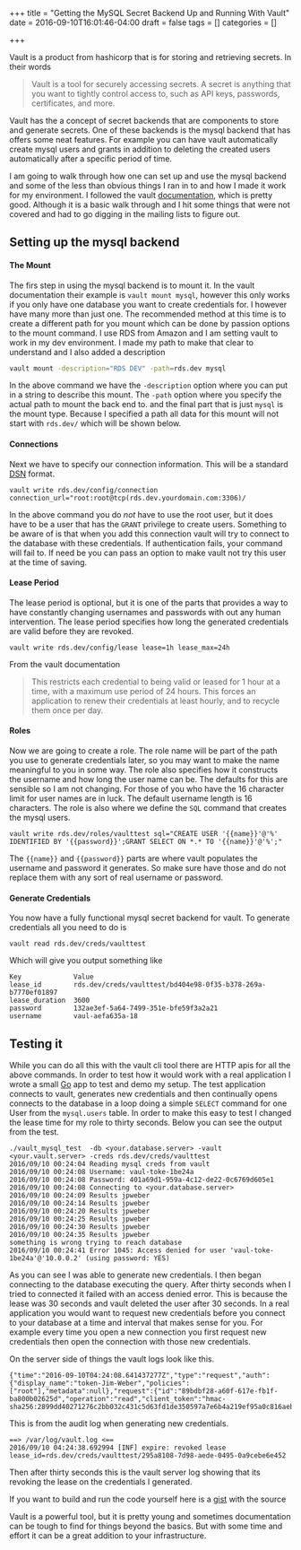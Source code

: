 +++
title = "Getting the MySQL Secret Backend Up and Running With Vault"
date = 2016-09-10T16:01:46-04:00
draft = false
tags = []
categories = []

+++

Vault is a product from hashicorp that is for storing and retrieving secrets. In their words 
> Vault is a tool for securely accessing secrets. A secret is anything that you want to tightly control access to, such as API keys, passwords, certificates, and more.

Vault has the a concept of secret backends that are components to store and generate secrets. One of these backends is the mysql backend that has offers some neat features. For example you can have vault automatically create mysql users and grants in addition to deleting the created users automatically after a specific period of time. 

I am going to walk through how one can set up and use the mysql backend and some of the less than obvious things I ran in to and how I made it work for my environment. I followed the vault [documentation](https://www.vaultproject.io/docs/secrets/mysql/index.html), which is pretty good. Although it is a basic walk through and I hit some things that were not covered and had to go digging in the mailing lists to figure out. 


## Setting up the mysql backend
#### The Mount
The firs step in using the mysql backend is to mount it. In the vault documentation their example is `vault mount mysql`, however this only works if you only have one database you want to create credentials for. I however have many more than just one. The recommended method at this time is to create a different path for you mount which can be done by passion options to the mount command. I use RDS from Amazon and I am setting vault to work in my dev environment. I made my path to make that clear to understand and I also added a description
```bash
vault mount -description="RDS DEV" -path=rds.dev mysql
```
In the above command we have the `-description` option where you can put in a string to describe this mount. The `-path` option where you specify the actual path to mount the back end to. and the final part that is just `mysql` is the mount type. Because I specified a path all data for this mount will not start with `rds.dev/` which will be shown below.

#### Connections
Next we have to specify our connection information. This will be a standard [DSN](https://en.wikipedia.org/wiki/Data_source_name) format.
```
vault write rds.dev/config/connection connection_url="root:root@tcp(rds.dev.yourdomain.com:3306)/
```
In the above command you do _not_ have to use the root user, but it does have to be a user that has the `GRANT` privilege to create users. Something to be aware of is that when you add this connection vault will try to connect to the database with these credentials. If authentication fails, your command will fail to. If need be you can pass an option to make vault not try this user at the time of saving. 

#### Lease Period
The lease period is optional, but it is one of the parts that provides a way to have constantly changing usernames and passwords with out any human intervention. The lease period specifies how long the generated credentials are valid before they are revoked. 

```
vault write rds.dev/config/lease lease=1h lease_max=24h
```
From the vault documentation
> This restricts each credential to being valid or leased for 1 hour at a time, with a maximum use period of 24 hours. This forces an application to renew their credentials at least hourly, and to recycle them once per day.

#### Roles
Now we are going to create a role. The role name will be part of the path you use to generate credentials later, so you may want to make the name meaningful to you in some way. The role also specifies how it constructs the username and how long the user name can be. The defaults for this are sensible so I am not changing. For those of you who have the 16 character limit for user names are in luck. The default username length is 16 characters. The role is also where we define the `SQL` command that creates the mysql users. 

```
vault write rds.dev/roles/vaulttest sql="CREATE USER '{{name}}'@'%' IDENTIFIED BY '{{password}}';GRANT SELECT ON *.* TO '{{name}}'@'%';"
```
The `{{name}}` and `{{password}}` parts are where vault populates the username and password it generates. So make sure have those and do not replace them with any sort of real username or password.

#### Generate Credentials
You now have a fully functional mysql secret backend for vault. To generate credentials all you need to do is 
```
vault read rds.dev/creds/vaulttest
```
Which will give you output something like 
```
Key             Value
lease_id        rds.dev/creds/vaulttest/bd404e98-0f35-b378-269a-b7770ef01897
lease_duration  3600
password        132ae3ef-5a64-7499-351e-bfe59f3a2a21
username        vaul-aefa635a-18
```

## Testing it
While you can do all this with the vault cli tool there are HTTP apis for all the above commands. In order to test how it would work with a real application I wrote a small [Go](http://golang.org) app to test and demo my setup. The test application connects to vault, generates new credentials and then continually opens connects to the database in a loop doing a simple `SELECT` command for one User from the `mysql.users` table. In order to make this easy to test I changed the lease time for my role to thirty seconds. Below you can see the output from the test.

```
./vault_mysql_test  -db <your.database.server> -vault <your.vault.server> -creds rds.dev/creds/vaulttest
2016/09/10 00:24:04 Reading mysql creds from vault
2016/09/10 00:24:08 Username: vaul-toke-1be24a
2016/09/10 00:24:08 Password: 401a69d1-959a-4c12-de22-0c6769d605e1
2016/09/10 00:24:08 Connecting to <your.database.server>
2016/09/10 00:24:09 Results jpweber
2016/09/10 00:24:14 Results jpweber
2016/09/10 00:24:20 Results jpweber
2016/09/10 00:24:25 Results jpweber
2016/09/10 00:24:30 Results jpweber
2016/09/10 00:24:35 Results jpweber
something is wrong trying to reach database
2016/09/10 00:24:41 Error 1045: Access denied for user 'vaul-toke-1be24a'@'10.0.0.2' (using password: YES)
```
As you can see I was able to generate new credentials. I then began connecting to the database executing the query. After thirty seconds when I tried to connected it failed with an access denied error. This is because the lease was 30 seconds and vault deleted the user after 30 seconds. In a real application you would want to request new credentials before you connect to your database at a time and interval that makes sense for you. For example every time you open a new connection you first request new credentials then open the connection with those new credentials. 

On the server side of things the vault logs look like this.
```
{"time":"2016-09-10T04:24:08.641437277Z","type":"request","auth":{"display_name":"token-Jim-Weber","policies":["root"],"metadata":null},"request":{"id":"89bdbf28-a60f-617e-fb1f-ba800b02625d","operation":"read","client_token":"hmac-sha256:2899dd40271276c2bb032c431c5d63fd1de350597a7e6b4a219ef95a0c816aeb","path":"rds.dev/creds/vaulttest","data":null,"remote_address":"10.0.0.2","wrap_ttl":0},"error":""}
```



This is from the audit log when generating new credentials. 

```
==> /var/log/vault.log <==
2016/09/10 04:24:38.692994 [INF] expire: revoked lease lease_id=rds.dev/creds/vaulttest/295a8108-7d98-aede-0495-0a9cebe6e452
```
Then after thirty seconds this is the vault server log showing that its revoking the lease on the credentials I generated. 

If you want to build and run the code yourself here is a [gist](https://gist.github.com/jpweber/11a36a39ef40097b23d496bb3c76281d) with the source

Vault is a powerful tool, but it is pretty young and sometimes documentation can be tough to find for things beyond the basics. But with some time and effort it can be a great addition to your infrastructure.